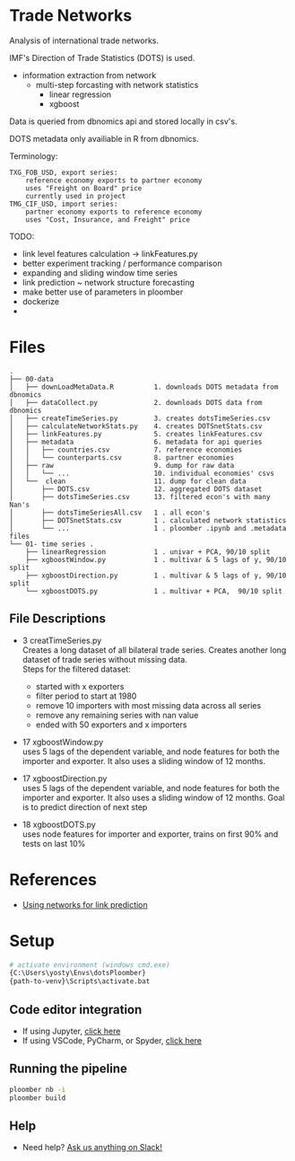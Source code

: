 # Trade Networks

Analysis of international trade networks.

IMF's Direction of Trade Statistics (DOTS) is used.

- information extraction from network
    - multi-step forcasting with network statistics
        - linear regression
        - xgboost

Data is queried from dbnomics api and stored locally in csv's.

DOTS metadata only availiable in R from dbnomics.

Terminology:

    TXG_FOB_USD, export series:
        reference economy exports to partner economy
        uses "Freight on Board" price
        currently used in project
    TMG_CIF_USD, import series:
        partner economy exports to reference economy
        uses "Cost, Insurance, and Freight" price


TODO:
- link level features calculation -> linkFeatures.py
- better experiment tracking / performance comparison
- expanding and sliding window time series
- link prediction ~ network structure forecasting
- make better use of parameters in ploomber
- dockerize
-
# Files

    .
    ├── 00-data  
    │   ├── downLoadMetaData.R          1. downloads DOTS metadata from dbnomics
    │   ├── dataCollect.py              2. downloads DOTS data from dbnomics
    │   ├── createTimeSeries.py         3. creates dotsTimeSeries.csv
    │   ├── calculateNetworkStats.py    4. creates DOTSnetStats.csv
    │   ├── linkFeatures.py             5. creates linkFeatures.csv
    │   ├── metadata                    6. metadata for api queries
    │   │   ├── countries.csv           7. reference economies
    │   │   └── counterparts.csv        8. partner economies
    │   ├── raw                         9. dump for raw data
    │   │   └── ...                     10. individual economies' csvs
    │   └──  clean                      11. dump for clean data
    │       ├── DOTS.csv                12. aggregated DOTS dataset
    │       ├── dotsTimeSeries.csv      13. filtered econ's with many Nan's
    │       ├── dotsTimeSeriesAll.csv   1 . all econ's
    │       ├── DOTSnetStats.csv        1 . calculated network statistics
    │       └── ...                     1 . ploomber .ipynb and .metadata files
    └── 01- time series . 
        ├── linearRegression            1 . univar + PCA, 90/10 split
        ├── xgboostWindow.py            1 . multivar & 5 lags of y, 90/10 split
        ├── xgboostDirection.py         1 . multivar & 5 lags of y, 90/10 split
        └── xgboostDOTS.py              1 . multivar + PCA,  90/10 split

## File Descriptions


- 3 creatTimeSeries.py  
    Creates a long dataset of all bilateral trade series.
    Creates another long dataset of trade series without missing data.  
    Steps for the filtered dataset:  
    - started with x exporters
    - filter period to start at 1980
    - remove 10 importers with most missing data across all series
    - remove any remaining series with nan value
    - ended with 50 exporters and x importers


- 17 xgboostWindow.py  
    uses 5 lags of the dependent variable, and node features for both the importer and exporter. It also uses a sliding window of 12 months.

- 17 xgboostDirection.py  
    uses 5 lags of the dependent variable, and node features for both the importer and exporter. It also uses a sliding window of 12 months. 
    Goal is to predict direction of next step

- 18 xgboostDOTS.py  
    uses node features for importer and exporter, trains on first 90% and tests on last 10%



# References

- [Using networks for link prediction](https://arxiv.org/pdf/2110.11751.pdf)


# Setup

```sh
# activate environment (windows cmd.exe)
{C:\Users\yosty\Envs\dotsPloomber}
{path-to-venv}\Scripts\activate.bat

```

## Code editor integration

* If using Jupyter, [click here](https://docs.ploomber.io/en/latest/user-guide/jupyter.html)
* If using VSCode, PyCharm, or Spyder, [click here](https://docs.ploomber.io/en/latest/user-guide/editors.html)



## Running the pipeline

```sh
ploomber nb -i
ploomber build
```

## Help

* Need help? [Ask us anything on Slack!](https://ploomber.io/community)
